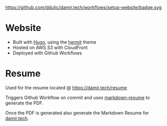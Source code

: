https://github.com/ddulic/damir.tech/workflows/setup-website/badge.svg

# Website

- Built with [Hugo](https://gohugo.io), using the [hermit](https://themes.gohugo.io/hermit/) theme
- Hosted on AWS S3 with CloudFront
- Deployed with Github Workflows

# Resume

Used for the resume located @ https://damir.tech/resume

Triggers Github Workflow on commit and uses [markdown-resume](https://github.com/there4/markdown-resume) to generate the PDF.

Once the PDF is generated also generate the Markdown Resume for [damir.tech](https://github.com/ddulic/damir.tech).